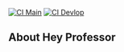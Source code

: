 [![CI Main](https://github.com/emersonhenriquedev/hey-professor/actions/workflows/laravel.yml/badge.svg?branch=main)](https://github.com/emersonhenriquedev/hey-professor/actions/workflows/laravel.yml)
[![CI Devlop](https://github.com/emersonhenriquedev/hey-professor/actions/workflows/laravel.yml/badge.svg?branch=develop)](https://github.com/emersonhenriquedev/hey-professor/actions/workflows/laravel.yml)
## About Hey Professor
